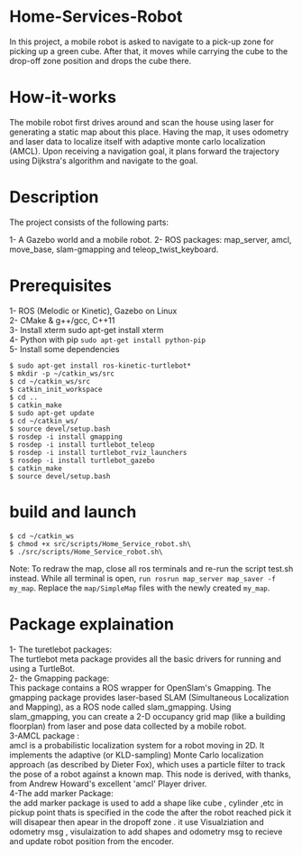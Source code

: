 # Home-Services-Robot
In this project, a mobile robot is asked to navigate to a pick-up zone for picking up a green cube. After that, it moves while carrying the cube to the drop-off zone position and drops the cube there.
# How-it-works
The mobile robot first drives around and scan the house using laser for generating a static map about this place. Having the map, it uses odometry and laser data to localize itself with adaptive monte carlo localization (AMCL). Upon receiving a navigation goal, it plans forward the trajectory using Dijkstra's algorithm and navigate to the goal.
# Description
The project consists of the following parts:

1- A Gazebo world and a mobile robot.
2- ROS packages: map_server, amcl, move_base, slam-gmapping and teleop_twist_keyboard.

# Prerequisites

   1- ROS (Melodic or Kinetic), Gazebo on Linux <br />
   2- CMake & g++/gcc, C++11 <br />
   3- Install xterm sudo apt-get install xterm <br /> 
   4- Python with pip ```sudo apt-get install python-pip``` <br /> 
   5- Install some dependencies <br />
   ```
$ sudo apt-get install ros-kinetic-turtlebot*
$ mkdir -p ~/catkin_ws/src
$ cd ~/catkin_ws/src
$ catkin_init_workspace
$ cd ..
$ catkin_make
$ sudo apt-get update
$ cd ~/catkin_ws/
$ source devel/setup.bash
$ rosdep -i install gmapping
$ rosdep -i install turtlebot_teleop
$ rosdep -i install turtlebot_rviz_launchers
$ rosdep -i install turtlebot_gazebo
$ catkin_make
$ source devel/setup.bash
```
# build and launch
```
$ cd ~/catkin_ws
$ chmod +x src/scripts/Home_Service_robot.sh\
$ ./src/scripts/Home_Service_robot.sh\
```
Note: To redraw the map, close all ros terminals and re-run the script test.sh instead. While all terminal is open, ```run rosrun map_server map_saver -f my_map```. Replace the ``map/SimpleMap`` files with the newly created ```my_map```.
# Package explaination
1- The turetlebot packages: <br />
The turtlebot meta package provides all the basic drivers for running and using a TurtleBot. <br />
2- the Gmapping package: <br />
This package contains a ROS wrapper for OpenSlam's Gmapping. The gmapping package provides laser-based SLAM (Simultaneous Localization and Mapping), as a ROS node called slam_gmapping. Using slam_gmapping, you can create a 2-D occupancy grid map (like a building floorplan) from laser and pose data collected by a mobile robot.<br /> 
3-AMCL package :<br /> 
 amcl is a probabilistic localization system for a robot moving in 2D. It implements the adaptive (or KLD-sampling) Monte Carlo localization approach (as described by Dieter Fox), which uses a particle filter to track the pose of a robot against a known map.
This node is derived, with thanks, from Andrew Howard's excellent 'amcl' Player driver.<br /> 
4-The add marker Package: <br />
the add marker package is used to add a shape like cube , cylinder ,etc in pickup point thats is specified in the code the after the robot reached pick it will disapear then apear in the dropoff zone . it use Visualziation and odometry msg , visulaization to add shapes and odometry msg to recieve and update robot position from the encoder. <br />
